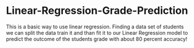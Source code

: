 # Linear-Regression-Grade-Prediction

This is a basic way to use linear regression. Finding a data set of students we can split the data train it and than fit it to our Linear Regression model to predict the outcome of the students grade with about 80 percent accuracy!
